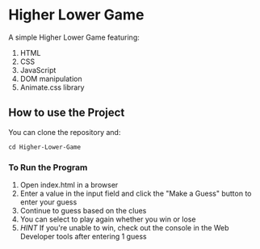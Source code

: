 # Higher Lower Game

A simple Higher Lower Game featuring:

1. HTML
2. CSS
3. JavaScript
4. DOM manipulation
5. Animate.css library

## How to use the Project

You can clone the repository and:

```
cd Higher-Lower-Game
```

### To Run the Program

1. Open index.html in a browser
2. Enter a value in the input field and click the "Make a Guess" button to enter your guess
3. Continue to guess based on the clues
4. You can select to play again whether you win or lose
5. _HINT_ If you're unable to win, check out the console in the Web Developer tools after entering 1 guess
